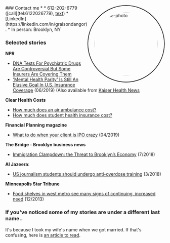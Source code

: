 <head>
  <title>Graison Dangor - Mental health journalist in Brooklyn</title>
</head>
<a href="https://ibb.co/Njf6MWM"><img src="https://i.ibb.co/2tR7TcT/graison.png" alt="profile-photo" border="2" style="border-radius: 50%; float: right; width:200px; padding:20px;"></a>
### Contact me
* <graison.dangor@gmail.com>
* 612-202-6779 ([call](tel:6122026779), <a href="sms:+16122026779">text</a>)
* [LinkedIn](https://linkedin.com/in/graisondangor).
* In person: Brooklyn, NY

### Selected stories

**NPR**
* [DNA Tests For Psychiatric Drugs Are Controversial But Some Insurers Are Covering Them](https://www.npr.org/sections/health-shots/2019/10/17/766473930/dna-tests-for-psychiatric-drugs-are-controversial-but-some-insurers-are-covering)
* ['Mental Health Parity' Is Still An Elusive Goal In U.S. Insurance Coverage](https://www.npr.org/sections/health-shots/2019/06/07/730404539/mental-health-parity-is-still-an-elusive-goal-in-u-s-insurance-coverage) (06/2019) (Also available from [Kaiser Health News](https://khn.org/news/legal-promise-of-equal-mental-health-treatment-often-falls-short/)

**Clear Health Costs**
* [How much does an air ambulance cost?](https://clearhealthcosts.com/blog/2019/10/how-much-does-an-air-ambulance-cost/)
* [How much does student health insurance cost?](https://clearhealthcosts.com/blog/2019/09/how-much-does-student-health-insurance-cost/)

**Financial Planning magazine**
* [What to do when your client is IPO crazy](https://www.financial-planning.com/news/lyft-uber-pinterest-slack-should-your-clients-buy-ipos) (04/2019)

**The Bridge - Brooklyn business news**
* [Immigration Clampdown: the Threat to Brooklyn’s Economy](https://thebridgebk.com/immigration-clampdown-threat-brooklyns-economy/) (7/2018)

**Al Jazeera**:
* [US journalism students should undergo anti-overdose training](https://www.aljazeera.com/indepth/opinion/journalism-students-undergo-anti-overdose-training-180315125055224.html) (3/2018)

**Minneapolis Star Tribune**
* [Food shelves in west metro see many signs of continuing, increased need](http://www.startribune.com/food-shelves-in-west-metro-see-many-signs-of-continuing-increased-need/236073631/) (12/2013)


### If you've noticed some of my stories are under a different last name..
It's because I took my wife's name when we got married. If that's confusing, here is [an article to read](https://www.bbc.com/news/stories-42720646).
